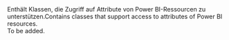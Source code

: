<Namespace Name="Microsoft.PowerBI.Api.V1.Models">
  <Docs>
    <summary><span data-ttu-id="7782d-101">Enthält Klassen, die Zugriff auf Attribute von Power BI-Ressourcen zu unterstützen.</span><span class="sxs-lookup"><span data-stu-id="7782d-101">Contains classes that support access to attributes of Power BI resources.</span></span></summary> 
    <remarks>To be added.</remarks>
  </Docs>
</Namespace>
